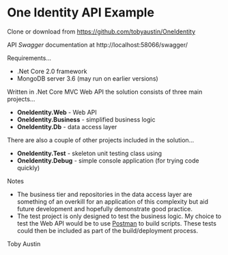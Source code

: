 One Identity API Example
========================

Clone or download from https://github.com/tobyaustin/OneIdentity

API *Swagger* documentation  at http://localhost:58066/swagger/

Requirements...
* .Net Core 2.0 framework
* MongoDB server 3.6 (may run on earlier versions)

Written in .Net Core MVC Web API the solution consists of three main projects...
* **OneIdentity.<span></span>Web** - Web API
* **OneIdentity.Business** - simplified business logic
* **OneIdentity.Db** - data access layer

There are also a couple of other projects included in the solution...
* **OneIdentity.Test** - skeleton unit testing class using 
* **OneIdentity.Debug** - simple console application (for trying code quickly)

Notes
* The business tier and repositories in the data access layer are something of an overkill for an application of this complexity but aid future development and hopefully demonstrate good practice.
* The test project is only designed to test the business logic. My choice to test the Web API would be to use [Postman](https://www.getpostman.com/) to build scripts. These tests could then be included as part of the build/deployment process.

Toby Austin